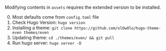 Modifying contents in `assets` requires the extended version to be installed.

0. Most defaults come from `config.toml` file
1. Check Hugo Version: `hugo version`
2. Installing a theme: `git clone https://github.com/olOwOlo/hugo-theme-even themes/even`
3. Updating theme: `cd ./themes/even/ && git pull`
4. Run hugo server: `hugo server -D`
